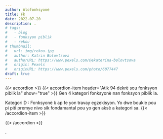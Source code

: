 ```yaml
---
author: Alofonksyonè
title: Fk
date: 2022-07-20
description: .
# tags:
#   - blog
#   - fonksyon piblik
#   - rekou 
# thumbnail:
#   url: img/rekou.jpg
#   author: Katrin Bolovtsova
#   authorURL: https://www.pexels.com/@ekaterina-bolovtsova
#   origin: Pexels
#   originURL: https://www.pexels.com/photo/6077447
draft: true
---
```


{{< accordion >}}
  {{< accordion-item header="Atik 94 dekrè sou fonksyon piblik la" show="true" >}}
  Gen 4 kategori fonksyonè nan fonksyon piblik la.

  Kategori D : Fonksyonè k ap fe yon travay egzekisyon. Yo dwe boukle pou pi piti premye nivo sik fondamantal pou yo gen aksè a kategori sa.
  {{< /accordion-item >}}
  <!-- {{< accordion-item header="Accordion Item #3" >}}
    This is the third item's accordion body.
  {{< /accordion-item >}} -->
{{< /accordion >}}

.